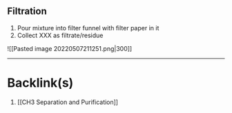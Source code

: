 ## Filtration
1. Pour mixture into filter funnel with filter paper in it
2. Collect XXX as filtrate/residue

![[Pasted image 20220507211251.png|300]]

---
# Backlink(s)
1. [[CH3 Separation and Purification]]